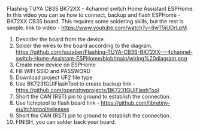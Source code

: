 Flashing TUYA CB3S BK72XX - 4channel switch Home Assistant ESPHome. 
In this video you can se how to connect,  backup and flash ESPHome  - BK72XX CB3S board.
This requires some soldering skills, but the rest is simple.
link to video - https://www.youtube.com/watch?v=8wT5jUDrLpM
1. Desolder the board from the device
2. Solder the wires to the board according to the diagram. https://github.com/sszaber/Flashing-TUYA-CB3S-BK72XX---4channel-switch-Home-Assistant-ESPHome/blob/main/wiring%20diagram.png
3. Create new device on ESPHome
4. Fill WIFI SSID and PASSWORD
5. Download project UF2 file type
6. Use BK7231GUIFlashTool to create backup link - https://github.com/openshwprojects/BK7231GUIFlashTool
7. Short the CAN (RST) pin to ground to establish the connection.
8. Use ltchiptool to flash board link - https://github.com/libretiny-eu/ltchiptool/releases
9. Short the CAN (RST) pin to ground to establish the connection.
10. FINISH, you can solder back your board. 
